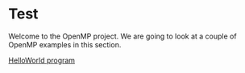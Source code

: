 # Test

Welcome to the OpenMP project. We are going to look at a couple of OpenMP examples in this section.

[HelloWorld program](basics/helloworld/hello.md)

